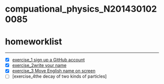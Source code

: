 # compuational_physics_N2014301020085
# homeworklist
***
- [x] [exercise_1 sign up a GitHub account](https://github.com/newsubmarine/compuational_physics_N2014301020085/blob/master/exercise_1)
- [x] [exercise_2write your name](https://github.com/newsubmarine/compuational_physics_N2014301020085/blob/master/exercise_2.py)
- [x] [exercise_3 Move English name on screen](https://www.zybuluo.com/New-submarine/note/513484)
- [ ] [exercise_4the decay of two kinds of particles]
